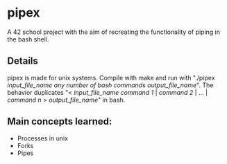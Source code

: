 # pipex
A 42 school project with the aim of recreating the functionality of piping in the bash shell.

## Details

pipex is made for unix systems. Compile with make and run with "./pipex *input_file_name* *any number of bash commands* *output_file_name*". The behavior duplicates
"< *input_file_name* *command 1* | *command 2* | ... | *command n* > *output_file_name*" in bash.

## Main concepts learned:
* Processes in unix
* Forks
* Pipes
